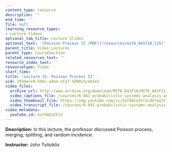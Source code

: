 ```yaml
---
content_type: resource
description: ''
end_time: ''
file: null
learning_resource_types:
- Lecture Videos
optional_tab_title: Lecture Slides
optional_text: '[Poisson Process II (PDF)](resources/mit6_041f10_l15)'
parent_title: Video Lectures
parent_type: CourseSection
related_resources_text: ''
resource_index_text: ''
resourcetype: Video
start_time: ''
title: 'Lecture 15: Poisson Process II'
uid: 1934ece9-5b6c-adae-afa7-5d90c5ceb1e1
video_files:
  archive_url: http://www.archive.org/download/MIT6.041F10/MIT6_041F11_lec15_300k.mp4
  video_captions_file: /courses/6-041-probabilistic-systems-analysis-and-applied-probability-fall-2010/054dad057dcd5492b757271e00c90287_XsYXACeIklU.vtt
  video_thumbnail_file: https://img.youtube.com/vi/XsYXACeIklU/default.jpg
  video_transcript_file: /courses/6-041-probabilistic-systems-analysis-and-applied-probability-fall-2010/5534e33ede5d2e67bd9f004c7e488c1b_XsYXACeIklU.pdf
video_metadata:
  youtube_id: XsYXACeIklU
---
```


**Description:** In this lecture, the professor discussed Poisson process, merging, splitting, and random incidence.

**Instructor:** John Tsitsiklis